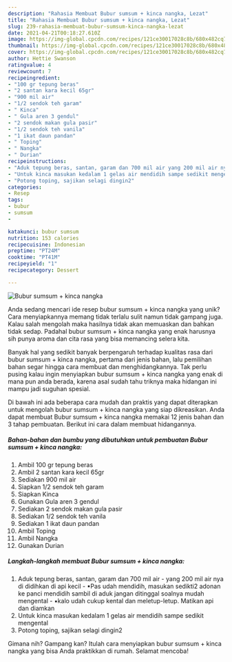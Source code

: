 ```yaml
---
description: "Rahasia Membuat Bubur sumsum + kinca nangka, Lezat"
title: "Rahasia Membuat Bubur sumsum + kinca nangka, Lezat"
slug: 239-rahasia-membuat-bubur-sumsum-kinca-nangka-lezat
date: 2021-04-21T00:18:27.610Z
image: https://img-global.cpcdn.com/recipes/121ce30017028c8b/680x482cq70/bubur-sumsum-kinca-nangka-foto-resep-utama.jpg
thumbnail: https://img-global.cpcdn.com/recipes/121ce30017028c8b/680x482cq70/bubur-sumsum-kinca-nangka-foto-resep-utama.jpg
cover: https://img-global.cpcdn.com/recipes/121ce30017028c8b/680x482cq70/bubur-sumsum-kinca-nangka-foto-resep-utama.jpg
author: Hettie Swanson
ratingvalue: 4
reviewcount: 7
recipeingredient:
- "100 gr tepung beras"
- "2 santan kara kecil 65gr"
- "900 mil air"
- "1/2 sendok teh garam"
- " Kinca"
- " Gula aren 3 gendul"
- "2 sendok makan gula pasir"
- "1/2 sendok teh vanila"
- "1 ikat daun pandan"
- " Toping"
- " Nangka"
- " Durian"
recipeinstructions:
- "Aduk tepung beras, santan, garam dan 700 mil air yang 200 mil air nya di didihkan di api kecil ▪Pas udah mendidih, masukan sedikti2 adonan ke panci mendidih sambil di aduk jangan ditinggal soalnya mudah mengental ▪kalo udah cukup kental dan meletup-letup. Matikan api dan diamkan"
- "Untuk kinca masukan kedalam 1 gelas air mendidih sampe sedikit mengental"
- "Potong toping, sajikan selagi dingin2"
categories:
- Resep
tags:
- bubur
- sumsum
- 

katakunci: bubur sumsum  
nutrition: 153 calories
recipecuisine: Indonesian
preptime: "PT24M"
cooktime: "PT41M"
recipeyield: "1"
recipecategory: Dessert

---
```



![Bubur sumsum + kinca nangka](https://img-global.cpcdn.com/recipes/121ce30017028c8b/680x482cq70/bubur-sumsum-kinca-nangka-foto-resep-utama.jpg)

Anda sedang mencari ide resep bubur sumsum + kinca nangka yang unik? Cara menyiapkannya memang tidak terlalu sulit namun tidak gampang juga. Kalau salah mengolah maka hasilnya tidak akan memuaskan dan bahkan tidak sedap. Padahal bubur sumsum + kinca nangka yang enak harusnya sih punya aroma dan cita rasa yang bisa memancing selera kita.



Banyak hal yang sedikit banyak berpengaruh terhadap kualitas rasa dari bubur sumsum + kinca nangka, pertama dari jenis bahan, lalu pemilihan bahan segar hingga cara membuat dan menghidangkannya. Tak perlu pusing kalau ingin menyiapkan bubur sumsum + kinca nangka yang enak di mana pun anda berada, karena asal sudah tahu triknya maka hidangan ini mampu jadi suguhan spesial.


Di bawah ini ada beberapa cara mudah dan praktis yang dapat diterapkan untuk mengolah bubur sumsum + kinca nangka yang siap dikreasikan. Anda dapat membuat Bubur sumsum + kinca nangka memakai 12 jenis bahan dan 3 tahap pembuatan. Berikut ini cara dalam membuat hidangannya.

<!--inarticleads1-->

##### Bahan-bahan dan bumbu yang dibutuhkan untuk pembuatan Bubur sumsum + kinca nangka:

1. Ambil 100 gr tepung beras
1. Ambil 2 santan kara kecil 65gr
1. Sediakan 900 mil air
1. Siapkan 1/2 sendok teh garam
1. Siapkan  Kinca
1. Gunakan  Gula aren 3 gendul
1. Sediakan 2 sendok makan gula pasir
1. Sediakan 1/2 sendok teh vanila
1. Sediakan 1 ikat daun pandan
1. Ambil  Toping
1. Ambil  Nangka
1. Gunakan  Durian




<!--inarticleads2-->

##### Langkah-langkah membuat Bubur sumsum + kinca nangka:

1. Aduk tepung beras, santan, garam dan 700 mil air - yang 200 mil air nya di didihkan di api kecil - ▪Pas udah mendidih, masukan sedikti2 adonan ke panci mendidih sambil di aduk jangan ditinggal soalnya mudah mengental - ▪kalo udah cukup kental dan meletup-letup. Matikan api dan diamkan
1. Untuk kinca masukan kedalam 1 gelas air mendidih sampe sedikit mengental
1. Potong toping, sajikan selagi dingin2




Gimana nih? Gampang kan? Itulah cara menyiapkan bubur sumsum + kinca nangka yang bisa Anda praktikkan di rumah. Selamat mencoba!
